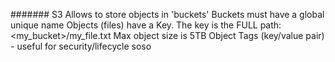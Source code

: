 #######
S3
Allows to store objects in 'buckets'
Buckets must have a global unique name
Objects (files) have a Key. The key is the FULL path:
<my_bucket>/my_file.txt
Max object size is 5TB
Object Tags (key/value pair) - useful for security/lifecycle
soso